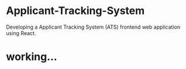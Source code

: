 # Applicant-Tracking-System
Developing a Applicant Tracking System (ATS) frontend web application using React.

# working...

